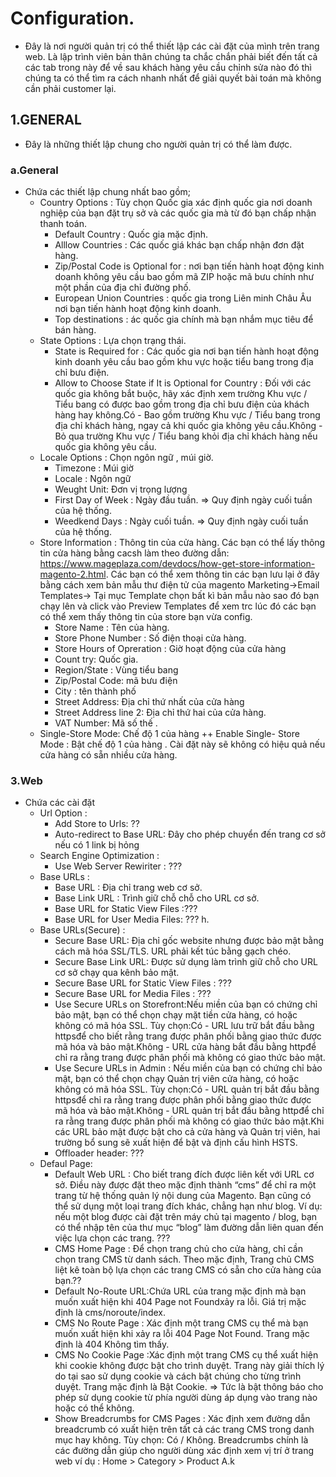 # Configuration.
- Đây là nơi người quản trị có thể thiết lập các cài đặt của mình trên trang web. Là lập trình viên bản thân chúng ta chắc chắn phải biết đến tất cả các tab trong này để về sau khách hàng yêu cầu chỉnh sửa nào đó thì chúng ta có thể tìm ra cách nhanh nhất để giải quyết bài toán mà không cần phải customer lại.

## 1.GENERAL 
- Đây là những thiết lập chung cho người quản trị có thể làm được.

### a.General
- Chứa các thiết lập chung nhất bao gồm;
	+ Country Options : Tùy chọn Quốc gia xác định quốc gia nơi doanh nghiệp của bạn đặt trụ sở và các quốc gia mà từ đó bạn chấp nhận thanh toán.
		+ Default Country : Quốc gia mặc định.
		+ Alllow Countries : Các quốc giá khác bạn chấp nhận đơn đặt hàng.
		+ Zip/Postal Code is Optional for	:  nơi bạn tiến hành hoạt động kinh doanh không yêu cầu bao gồm mã ZIP hoặc mã bưu chính như một phần của địa chỉ đường phố.
		+ European Union Countries : quốc gia trong Liên minh Châu Âu nơi bạn tiến hành hoạt động kinh doanh.
		+ Top destinations	: ác quốc gia chính mà bạn nhắm mục tiêu để bán hàng.
	+ State Options : Lựa chọn trạng thái.
		+ State is Required for : Các quốc gia nơi bạn tiến hành hoạt động kinh doanh yêu cầu bao gồm khu vực hoặc tiểu bang trong địa chỉ bưu điện.
		+ Allow to Choose State if It is Optional for Country : Đối với các quốc gia không bắt buộc, hãy xác định xem trường Khu vực / Tiểu bang có được bao gồm trong địa chỉ bưu điện của khách hàng hay không.Có - Bao gồm trường Khu vực / Tiểu bang trong địa chỉ khách hàng, ngay cả khi quốc gia không yêu cầu.Không - Bỏ qua trường Khu vực / Tiểu bang khỏi địa chỉ khách hàng nếu quốc gia không yêu cầu.
	+ Locale Options : Chọn ngôn ngữ , múi giờ.
		+ Timezone : Múi giờ 
		+ Locale : Ngôn ngữ 
		+ Weught Unit: Đơn vị trọng lượng
		+ First Day of Week : Ngày đầu tuần. => Quy định ngày cuối tuần của hệ thống. 
		+ Weedkend Days : Ngày cuối tuần. => Quy định ngày cuối tuần của hệ thống.
	+ Store Information : Thông tin của cửa hàng. Các bạn có thể lấy thông tin  cửa hàng bằng cacsh làm theo đường dẫn: 	https://www.mageplaza.com/devdocs/how-get-store-information-magento-2.html. Các bạn có thể xem thông tin các bạn lưu lại ở đây bằng cách xem bản mẫu thư điện tử của magento Marketing->Email Templates-> Tại mục Template chọn bất kì bản mẫu nào sao đó bạn chạy lên và click vào  Preview Templates để xem trc lúc đó các bạn có thể xem thấy thông tin của store bạn vừa config.
		+ Store Name : Tên của hàng.
		+ Store Phone Number : Số điện thoại cửa hàng.
		+ Store Hours of Opreration : Giờ hoạt động của cửa hàng 
		+ Count try: Quốc gia.
		+ Region/State : Vùng tiểu bang 
		+ Zip/Postal Code: mã bưu điện
		+ City : tên thành phố
		+ Street Address: Địa chỉ thứ nhất của cửa hàng 
		+ Street Address line 2: Địa chỉ thứ hai của cửa hàng.
		+ VAT Number: Mã số thế .
	+ Single-Store Mode: Chế độ 1 của hàng 
		++ Enable Single- Store Mode : Bật chế độ 1 của hàng . Cài đặt này sẽ không có hiệu quả nếu cửa hàng có sẵn nhiều cửa hàng. 

### 3.Web
- Chứa các cài đặt 
	+ Url Option : 
		+ Add Store to Urls:  ??
		+ Auto-redirect to Base URL: Đây cho phép chuyển đến trang cơ sở nếu có 1 link bị hỏng
	+ Search Engine Optimization : 
		+ Use Web Server Rewiriter : ???
	+ Base URLs : 
		+ Base URL : Địa chỉ trang web cơ sở.
		+ Base Link URL : Trình giữ chỗ chỗ cho URL cơ sở.
		+ Base URL for Static View Files :???
		+ Base URL for User Media Files: ???
h.
	+ Base URLs(Secure) :
		+ Secure Base URL: Địa chỉ gốc website nhưng được bảo mật bằng cách mã hóa SSL/TLS. URL phải kết túc bằng gạch chéo.
		+ Secure Base Link URL: Được sử dụng làm trình giữ chỗ cho URL cơ sở chạy qua kênh bảo mật. 
		+ Secure Base URL for Static View Files : ???
		+ Secure Base URL for Media Files : ???
		+ Use Secure URLs on Storefront:Nếu miền của bạn có chứng chỉ bảo mật, bạn có thể chọn chạy mặt tiền cửa hàng, có hoặc không có mã hóa SSL. Tùy chọn:Có - URL lưu trữ bắt đầu bằng httpsđể cho biết rằng trang được phân phối bằng giao thức được mã hóa và bảo mật.Không - URL cửa hàng bắt đầu bằng httpđể chỉ ra rằng trang được phân phối mà không có giao thức bảo mật.
		+ Use Secure URLs in Admin : Nếu miền của bạn có chứng chỉ bảo mật, bạn có thể chọn chạy Quản trị viên cửa hàng, có hoặc không có mã hóa SSL. Tùy chọn:Có - URL quản trị bắt đầu bằng httpsđể chỉ ra rằng trang được phân phối bằng giao thức được mã hóa và bảo mật.Không - URL quản trị bắt đầu bằng httpđể chỉ ra rằng trang được phân phối mà không có giao thức bảo mật.Khi các URL bảo mật được bật cho cả cửa hàng và Quản trị viên, hai trường bổ sung sẽ xuất hiện để bật và định cấu hình HSTS.
		+ Offloader header: ???
	+ Defaul Page: 
		+ Default Web URL : Cho biết trang đích được liên kết với URL cơ sở. Điều này được đặt theo mặc định thành “cms” để chỉ ra một trang từ hệ thống quản lý nội dung của Magento. Bạn cũng có thể sử dụng một loại trang đích khác, chẳng hạn như blog. Ví dụ: nếu một blog được cài đặt trên máy chủ tại magento / blog, bạn có thể nhập tên của thư mục “blog” làm đường dẫn liên quan đến việc lựa chọn các trang. ???
		+ CMS Home Page : Để chọn trang chủ cho cửa hàng, chỉ cần chọn trang CMS từ danh sách. Theo mặc định, Trang chủ CMS liệt kê toàn bộ lựa chọn các trang CMS có sẵn cho cửa hàng của bạn.??
		+ Default No-Route URL:Chứa URL của trang mặc định mà bạn muốn xuất hiện khi 404 Page not Foundxảy ra lỗi. Giá trị mặc định là cms/noroute/index.
		+ CMS No Route Page : Xác định một trang CMS cụ thể mà bạn muốn xuất hiện khi xảy ra lỗi 404 Page Not Found. Trang mặc định là 404 Không tìm thấy.
		+ CMS No Cookie Page :Xác định một trang CMS cụ thể xuất hiện khi cookie không được bật cho trình duyệt. Trang này giải thích lý do tại sao sử dụng cookie và cách bật chúng cho từng trình duyệt. Trang mặc định là Bật Cookie. => Tức là bật thông báo cho phép sử dụng cookie từ phía người dùng áp dụng vào trang nào hoặc có thể không.
		+ Show Breadcrumbs for CMS Pages : Xác định xem đường dẫn breadcrumb có xuất hiện trên tất cả các trang CMS trong danh mục hay không. Tùy chọn: Có / Không. Breadcrumbs chính là các đường dẫn giúp cho người dùng xác định xem vị trí ở trang web ví dụ : Home > Category > Product A.k

